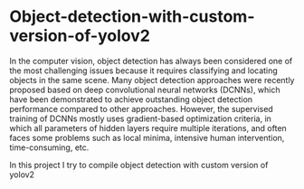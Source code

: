 # Object-detection-with-custom-version-of-yolov2
In the computer vision, object detection has always been considered one of the most challenging
issues because it requires classifying and locating objects in the same scene. Many object detection
approaches were recently proposed based on deep convolutional neural networks (DCNNs), which have
been demonstrated to achieve outstanding object detection performance compared to other approaches.
However, the supervised training of DCNNs mostly uses gradient-based optimization criteria, in which
all parameters of hidden layers require multiple iterations, and often faces some problems such as
local minima, intensive human intervention, time-consuming, etc.

In this project I try to compile object detection with custom version of yolov2 
